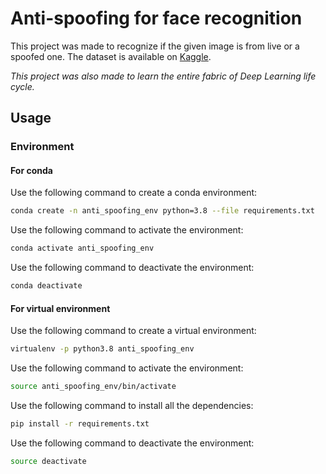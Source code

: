 # Anti-spoofing for face recognition

This project was made to recognize if the given image is from live or a spoofed one.
The dataset is available on [Kaggle](https://www.kaggle.com/datasets/tapakah68/anti-spoofing).

*This project was also made to learn the entire fabric of Deep Learning life cycle.*

## Usage

### Environment

#### For conda
Use the following command to create a conda environment:

```bash
conda create -n anti_spoofing_env python=3.8 --file requirements.txt
```
Use the following command to activate the environment:

```bash
conda activate anti_spoofing_env
```

Use the following command to deactivate the environment:

```bash
conda deactivate
```

#### For virtual environment
Use the following command to create a virtual environment:

```bash
virtualenv -p python3.8 anti_spoofing_env
```
Use the following command to activate the environment:

```bash
source anti_spoofing_env/bin/activate
```

Use the following command to install all the dependencies:

```bash
pip install -r requirements.txt
```

Use the following command to deactivate the environment:

```bash
source deactivate
```